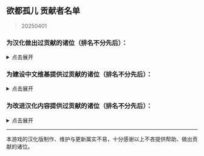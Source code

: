 ## 欲都孤儿 贡献者名单
> 20250401
### 为汉化做出过贡献的诸位（排名不分先后）：
<details>
<summary>点击展开</summary>

- 0-V-O
- 0Mr-Wolf0
- 121090445(蝴蝶终将死)
- 127inch
- 2113693481(G4466)
- 23tinywishes(23-li'l-wishes)
- 27844
- 3428580294(Akane)
- 502y
- 730891196longaotian(阿雨🌧)
- A-kia
- AEEESEEEA(虚空)
- Abreadpuppy
- Aeserchengzi
- Airiowo6181(Airi_owo)
- Albedoui
- AnselCl(Quintillus)
- ApostateJulian(ApostateJulian)
- Barkatze
- BiologyRainbow
- Bl-XY(噬星鸽)
- Blakuout
- Byuzh(白羽之花)
- CH3CHClCOOCH2CH3(Yugoslavia)
- CKRainbow(CKRainbow)
- CharnelKan
- CherubKuar(kuar考爾)
- CheungJY
- Chougaliott(蔻加chouga)
- Chunolate(清睢Clate)
- ClameCyrus
- CountsC(COUNTC)
- Crow153
- CyanAngle(魔女不会魔法)
- CytP-code
- DarkWimd
- Flos0310
- FourtyThree413
- Future-R(未来)
- Gamez4Alpaca
- HCPTangHY
- HamTario0337
- InvBlaze(Sonar.)
- KNKswn
- KPTKJC
- Kagamine-Rinrin(Kagamine_Lilly)
- Khaos423(Mr.Lamb)
- Lemonadestars(柠檬水)
- LeoLiao96(LeoLiao96)
- LetDrummerKickit(月を探して)
- Liano-28
- Lynndaisy
- MOm0M(MOM0M)
- Maenoko(Mer)
- Messiahyurika0717(蓝洋雨)
- MissedHeart(丧心)
- Mizunotsuki
- MorLen-molan
- MuCL2023(良衣)
- NNann1111
- Na2OF4
- Nana027777777(骨头便当)
- NiuTuran(辰未)
- Noirou(I.R.S.A.R)
- NumberSir(Number_Sir)
- ORANGEEMF(华夫饼)
- OracleMystic
- PIKACA2221
- Peri-Yao
- Pingu12657
- PlutoShu2530
- PrunusSerrulata(PrunusSerrulata)
- REI0909(怜)
- Ramiel-s
- Saltedfish1g
- SatoriKochiya
- SenriYuki
- SilverSturgeon(银鲟鱼)
- Smiling0Potato(Smiling Potato)
- StressfulGlenn
- Stvech
- TMChao(芥末篮子)
- Tgdgg(糖包)
- USS-Corvan(Corvan)
- Umineko233(UMINEKO)
- Urped
- VincentHDLee(V)
- Violetahere
- WARMASTER-LEAns(净尘)
- Weinear
- XDCirno9
- XiangQixing(启星)
- YineR0v0(YineR)
- YoumuKon(YoumuKon)
- ZL-XT(ZLZXT)
- ZerxZ(深淵の鴿子)
- acizaa(Dreaming)
- aflbdmp
- amekachan
- aria-chan-trans(Aria)
- bfwqzj
- cat5230(彭猫猫)
- catdexe(Mamon)
- chary0079
- chazi152
- chenshifu1145
- cphxj123(北极星)
- drugl007
- dya3506(dya3506)
- edabchann(edab)
- emicoto(Lune)
- flowwwwwwwww(天川鹅)
- fower151
- gagadog
- geilian
- gn02994106(Ruby)
- himearl(香草兔兔公爵)
- incrediblechou(SVC)
- infinitylose(天玄)
- k9563461(Dorothy79)
- kinshisan(菌丝)
- luoyilate(洛拉姆斯)
- lynchYANG
- mao0316
- maxnb233
- minami29(minami)
- misaka2047
- miyako4828(miyako4828)
- omvjro(+++嫉妒)
- onefrogxx
- pangbaibai27(pangb)
- panzian0212
- polarmail(智)
- qlyxqlyx(阿泠)
- qwedc001(Eric Guo)
- rpk391
- saria177(泥岩的狗)
- soupdumpling420
- spaghetti-22
- sqbsayori
- szbenyx(test)
- tiankong-sky
- touttie
- und3rgr0vvth
- vilandsea
- vvkbbg
- wangba12345(31769636)
- waveyl(wave)
- white-rice94
- whiteofsky
- wmyouff
- wuruoxi(Elf King)
- x635(狗墩子)
- xLuckTlyer(钱德勒)
- xiaojiZack
- xiawu240(妖魔鬼怪快离开⭐)
- yifan010
- yizesha
- ynoppony
- yueeeuan(薄荷奶兔)
- zxaxxc

</details>

### 为建设中文维基提供过贡献的诸位（排名不分先后）：
<details>
<summary>点击展开</summary>

- +++嫉妒
- 05 Guured
- 100Zhi
- 1344535564qwa
- 15727557402zy
- 19543739060lwj
- 1tt1e 1219
- 259172社
- 2Bdada
- 404bk
- 9ty9aku
- A11216266
- A29277935
- A330420
- A471301194
- ALLEN&ALFRED
- ASDA
- Abcd0715
- AceEchoey
- Afterglow
- Aiklai
- Ailiina
- Aither
- Alice nuen
- Alicekawaiiiii
- Alouette
- Andy861112
- Aoilen
- Artemis Yang
- Artemismitty12321
- Asgore
- AyW
- Ayndpa
- Baijia
- Baiyan
- Beambook
- Biantai456123
- Birdmanonline
- Bisan
- Bleph
- Bowen
- Capaletric
- Celialapin
- Charl the Internet User
- Cheam
- ChenItse
- ChiESe
- Chiangchiang
- Chikus
- Cindy531824
- CocoPto
- Creeping
- DAX666
- DGCK81LNN
- Damazti3rd
- DavidX
- Ddzzkun
- Deer
- DeformedGodComplex
- DestroyerS
- Dknife
- Dlmily
- DmsHunk
- Dolpc
- Dr.Benzin
- Drlaoyang
- Dwvwvvwvwb
- DynamicPageList3 extension
- Echoaround
- EdmundZ
- Eira
- Eldegoss
- EmailChan
- Ensadc
- Estella Clockwork
- Eudemonism00
- F82731848
- FCSfish
- FLLFFL
- FXIZ
- Fei qiu
- Fgftgh
- Flammis023
- Fox hezi02
- FungiEggroll
- Fxsh
- Ghost08
- GhostMiku117
- GraySparrow
- Gurgle
- HaBai
- HaiTsuru
- Haluki81
- HanedaToMo
- Happy1041
- Hawkmoth
- Higuas
- Hiroko
- Hmsterror
- Huangxiaoan10
- Hyphakinshi
- Iijjj
- Isla
- IyLer
- JIZ
- Jingheimoan
- Jjjxj
- K2496745900
- Kacastic
- Kadmz
- Kalopsia
- Kamoeth
- Kanelink
- Khaos423
- Kinvinyl
- Kkkkjl
- Kkoun
- Kochiya kotomi
- Konjac
- Koooooi
- KotomiKochiya
- Kouno Toushi
- Kuriyama
- Kurumi Walnut
- KylarLoveLoveLove
- LONGKONG
- Ladiangory
- Laiet
- Lambda017
- Leaf03
- Leonithas
- Lifeir
- Lingqishi1995
- LittleJinTRE
- Liuyu1122
- Lizo
- Llang
- LonZzz
- LoopSpiner
- Lukute
- Luminescence 516
- LunaticLegacy
- LuneFox
- Luohe
- LupusXLass1404
- Lyjjl
- Lzz
- MOW0
- MagicalAstrogy
- Maidlinmo
- Mango0206
- Maomaoooo
- MaplebrichLeaf
- Marsz413
- Mathevellae
- MediaWiki default
- Meguri
- MiaK
- Miami
- Mian rouge
- Mihotel
- Military border.
- MiraiMirai
- Misaka25K
- Mist007
- Miyako4828
- Momo(afk)
- Momoku1112
- MoonSa
- MoonWX
- Morgas
- Mwt 823
- N-boMB
- NAmaomao
- Nic0t1ner
- NightRain
- Nigredo420
- Nina061201
- NoDFB
- Nonavere
- NotAracham
- Number Sir
- OAOa
- Orchid712
- Otokam
- OwOx
- PONTIFEXJULIAN
- Pl816098
- Plm
- PolarisLin
- PolliaJ
- PrunusSerrulata
- Purelewd
- Purelewd1
- Putini
- Q299814377
- Qian ge
- Qing Jue
- Qsx0391
- R18gWhen
- Redesilow
- Remilia
- RetuEase
- Rhine
- Rhy-cea
- Ricoincolor
- RobbinA
- RobinSuKi
- RonseThurro
- S0870217
- Sakuya
- Sanbizes
- Selene-Ling
- Shaun
- Shirokun2024
- Shuangyuanland
- Sigmoni
- Signalblue
- Silas el
- Site098
- Sk2to3
- SkyF
- SoraL
- SpispsW
- Stagger
- Star1825
- Starrrr
- Stasi
- Strike-AI
- Sulisu
- Sxtcrt
- Syv edit
- TEARSTREAK
- Taiyuan
- Tinygrox
- Tlyer
- Touched
- Trlaitioer
- USB mw
- Upghs2336
- Urasekai
- Utsuho
- Valanthe
- Vampile
- Vanco
- WT4D
- WakaWakaMaya
- Weare
- Weems
- Whimilk
- WhiteSprite
- William531204
- Wingcrae
- Wintergreen
- Wisjdhap
- Wit
- Wit-prophet
- Wit.1
- Wmyth22
- Wtl9242006
- Wutiaomiao
- Www3077665332
- Wwy666
- XSabes
- Ximena520
- Xioalang2550
- Xirfyi75
- YaoJiuQi
- Ycy.
- Yesnoaaa
- Yilinshe
- Yis
- Yonehana
- Ysgaos
- Yukiviyugmail
- Yukki
- YunyouLi
- Yuyu-o
- Yyn12251
- ZBIRDzzZ
- ZDich
- Zangyou
- Zephyrs052
- Zero499
- Zhuzi322
- Zino
- Zoe096423
- ZuoYu
- Zzz777
- 不想晚睡
- 什么也不会
- 令雨不是零
- 伊斯
- 佘临
- 余晖
- 你看见头了吗？
- 倾娥
- 八月
- 六黄
- 冰墓
- 北极星勾陈一
- 千纸鹤
- 卢本伟
- 叶工叶
- 吗喽
- 命时
- 咪咪123
- 咸海顿
- 哈哈哈
- 啊什么黄油就不能认真玩了？
- 四月温秋
- 回首易染
- 地下室
- 坏鹅
- 垃圾
- 夜牧
- 天川紫
- 太阳背后的绅士
- 好方
- 孑虚乌有在逃中
- 字杨名小五
- 季度
- 小学生
- 小小香日
- 小微
- 崇宫白狼
- 幽灵是一款我的一生挚爱
- 张献忠
- 德鲁伊心水晶剑
- 心宿二
- 悉尼很可爱
- 惊恐地凝视
- 惠高木惠
- 慈
- 憶97815376461
- 我刚睡醒
- 我是美铝
- 拳皇贞德
- 斯德哥爾摩重度患者
- 方糖于杯中回转
- 星涵是蠢狼
- 昭雪
- 板蓝根
- 柠檬面包
- 查查塞维
- 柳
- 桉肆
- 次哦
- 汪明
- 沃尔玛购物袋
- 沈
- 沙沙
- 没水
- 泡鲁玛
- 流泪猫猫头
- 涂山某小妖
- 狗子
- 猫头鹰玩偶
- 琉影
- 琊樂
- 电飞鼠
- 白思清
- 白木捏猫
- 白羊
- 神鸟方铭
- 福灵剂-0
- 竹子躺着说
- 笠
- 羽蝶蝶
- 翔子
- 老公前夫在天堂
- 老大喵
- 老白干
- 色温
- 花愛雪
- 芸
- 菜地里的大白菜
- 蒸蒸日上撅撅镇
- 西里斯小店
- 轻灵
- 轻语的风
- 迟云
- 阿利森沃桑
- 阿白的小宝存
- 陈泽
- 陌年微凉
- 零环零理想
- 霜蓝梦凝
- 音银
- 风息云淡
- 风间 雫
- 鱼干不咸不要钱
- 鸽子作者

</details>

### 为改进汉化内容提供过贡献的诸位（排名不分先后）：
<details>
<summary>点击展开</summary>

- 117xxx
- 123gjyy
- 1Shirotori
- 1diotDoomSpira1
- 283952
- 404bako
- ACE-DustofStars
- AEEESEEEA
- ALEXDRAGON555
- AnnAnn1017
- Ark-Two
- Arueee
- BananaBox9487
- BluexBerry6475
- Brandoyifang
- CRSWMYHJ
- Capaletric
- CocLucia
- DachuiWong
- DankerBobcat127
- DeepDark010
- EdminZ
- Eleus7
- EndlessNull
- Eudemonism00
- EvolveCrow
- FLCnhzmry
- Fimmm
- Fuyuhana
- Ghost1420
- Gionaqiaonai
- GuHaiYin
- HAL900O
- HSSkyBoy
- Ham-desu
- Jemella7
- Kyereach
- LeavesWind233
- MCxiaoai
- Maenoko
- Maildd4158
- Melicha114
- Meowmeow030
- MillianaEP
- Minaduki-Shigure
- Moliyi
- MorningLights
- Nemunemu233
- Nep-Timeline
- NkeoPatch
- NumberSir
- Otilia0372
- Paul-16098
- Pewds233
- PichuChen
- Pony-CW
- PostMeridy
- Qkat9
- RL3461
- ReyADis
- Riderdmyf
- Rxase
- SYK1494715212
- Satori114514
- SevenHDoll
- Sharkila
- Shifinia
- ShiroSakurairo
- Sleependermasn
- SlimFight1
- SnapSora
- Sphaela
- TillMist
- Trenza1ore
- Trkyuu
- UphealLaw
- Willy0v0
- Wingcrae
- XonlookerX
- XyMinxin
- Ydm2
- Zed660033
- ZeroRing233
- Zeta1002
- a845563011
- ahhiisme
- andyfrankbloop
- asdll555
- bamfmiddle2
- bd-star
- becifia
- begentle2662
- bibibibiye
- blackteawww
- blackuoi
- branpurnae
- bwhmtyp
- creeping1023
- dizzyfall258
- dufy2000
- fengjixuanhen
- francescahsu
- gengaixingming
- ghost
- gn02994106
- hphhh222
- hyakuyamikaera
- ilokju
- kateW223
- kinogi
- len0112
- liangchengjiuren
- limidafei
- linonetwo
- liwangerde
- loflfo
- luckydeer136
- luke72927
- macaca1014
- manbck
- mark2330
- mengyuxiangsui
- meowmeowmeowmeowmeomeoww
- mirrormirroronwall
- miumiu99-dol
- miyakoAki4828
- monakaJP
- morrisan428
- nasekaoru202
- nekobolo1
- nerine0
- newbie-forever
- orchid712
- orishimo010
- ouo30
- paikoo
- please-enter-a-username
- qwzther
- rainfall1019
- reibu
- robot1415
- ruuu219
- ryou1016
- salagadoola
- scarletea
- scarywhale
- sgj123456
- shanmujiuya
- sheepog
- shenqide5
- si1ence1895
- sm1234xt
- sugy491366
- titituto
- toritorisuki
- tutuzi618
- uhohohoho
- ujhfjosnfksd
- un114514okk
- unins000
- waxchian
- whrfssb
- willie9815
- wozhachengyanhua
- wuyuzegang
- wx348055736
- xiaolok29
- xiaxuede
- xixia0516
- xlx-165
- xuguanpeng
- xurui165023
- xzhxtl
- xzyl4303
- y5353030
- yanm66
- yimoandloucy
- yinleirenlxy
- yoyoliu9189
- yuban01652
- yukko12345
- yundixx
- zhengxiaoyao0716
- zombie0424
- zsbxws

</details>

---
本游戏的汉化版制作、维护与更新属实不易，十分感谢以上不吝提供帮助、做出贡献的诸位。